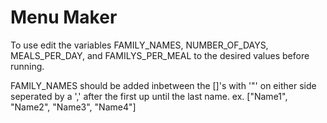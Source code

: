# Menu Maker  

To use edit the variables FAMILY_NAMES, NUMBER_OF_DAYS, MEALS_PER_DAY, and FAMILYS_PER_MEAL to the desired values before running.

FAMILY_NAMES should be added inbetween the []'s with '"' on either side seperated by a ',' after the first up until the last name. 
ex. ["Name1", "Name2", "Name3", "Name4"]
